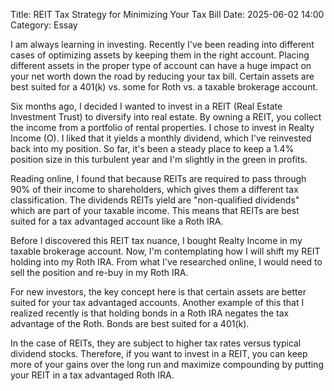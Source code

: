 Title: REIT Tax Strategy for Minimizing Your Tax Bill 
Date: 2025-06-02 14:00 
Category: Essay

I am always learning in investing. Recently I've been reading into different cases of optimizing assets by keeping them in the right account. Placing different assets in the proper type of account can have a huge impact on your net worth down the road by reducing your tax bill. Certain assets are best suited for a 401(k) vs. some for Roth vs. a taxable brokerage account.

Six months ago, I decided I wanted to invest in a REIT (Real Estate Investment Trust) to diversify into real estate. By owning a REIT, you collect the income from a portfolio of rental properties. I chose to invest in Realty Income (O). I liked that it yields a monthly dividend, which I've reinvested back into my position. So far, it's been a steady place to keep a 1.4% position size in this turbulent year and I'm slightly in the green in profits.

Reading online, I found that because REITs are required to pass through 90% of their income to shareholders, which gives them a different tax classification. The dividends REITs yield are "non-qualified dividends" which are part of your taxable income. This means that REITs are best suited for a tax advantaged account like a Roth IRA. 

Before I discovered this REIT tax nuance, I bought Realty Income in my taxable brokerage account. Now, I'm contemplating how I will shift my REIT holding into my Roth IRA. From what I've researched online, I would need to sell the position and re-buy in my Roth IRA.

For new investors, the key concept here is that certain assets are better suited for your tax advantaged accounts. Another example of this that I realized recently is that holding bonds in a Roth IRA negates the tax advantage of the Roth. Bonds are best suited for a 401(k). 

In the case of REITs, they are subject to higher tax rates versus typical dividend stocks. Therefore, if you want to invest in a REIT, you can keep more of your gains over the long run and maximize compounding by putting your REIT in a tax advantaged Roth IRA.


